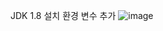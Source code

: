 JDK 1.8 설치
환경 변수 추가
![image](https://github.com/ahj0111/comento_API/assets/156791481/93a6cbab-66a1-4a2d-a4ce-ee1ee7438747)
